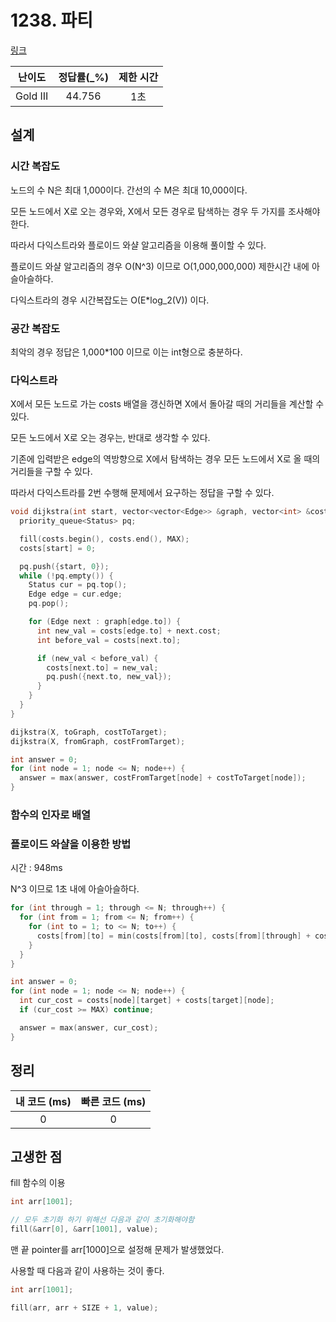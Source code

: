 # 1238. 파티

[링크](https://www.acmicpc.net/problem/1238)

|  난이도  | 정답률(\_%) | 제한 시간 |
| :------: | :---------: | :-------: |
| Gold III |   44.756    |    1초    |

## 설계

### 시간 복잡도

노드의 수 N은 최대 1,000이다. 간선의 수 M은 최대 10,000이다.

모든 노드에서 X로 오는 경우와, X에서 모든 경우로 탐색하는 경우 두 가지를 조사해야한다.

따라서 다익스트라와 플로이드 와샬 알고리즘을 이용해 풀이할 수 있다.

플로이드 와샬 알고리즘의 경우 O(N^3) 이므로 O(1,000,000,000) 제한시간 내에 아슬아슬하다.

다익스트라의 경우 시간복잡도는 O(E\*log_2(V)) 이다.

### 공간 복잡도

최악의 경우 정답은 1,000\*100 이므로 이는 int형으로 충분하다.

### 다익스트라

X에서 모든 노드로 가는 costs 배열을 갱신하면 X에서 돌아갈 때의 거리들을 계산할 수 있다.

모든 노드에서 X로 오는 경우는, 반대로 생각할 수 있다.

기존에 입력받은 edge의 역방향으로 X에서 탐색하는 경우 모든 노드에서 X로 올 때의 거리들을 구할 수 있다.

따라서 다익스트라를 2번 수행해 문제에서 요구하는 정답을 구할 수 있다.

```cpp
void dijkstra(int start, vector<vector<Edge>> &graph, vector<int> &costs) {
  priority_queue<Status> pq;

  fill(costs.begin(), costs.end(), MAX);
  costs[start] = 0;

  pq.push({start, 0});
  while (!pq.empty()) {
    Status cur = pq.top();
    Edge edge = cur.edge;
    pq.pop();

    for (Edge next : graph[edge.to]) {
      int new_val = costs[edge.to] + next.cost;
      int before_val = costs[next.to];

      if (new_val < before_val) {
        costs[next.to] = new_val;
        pq.push({next.to, new_val});
      }
    }
  }
}

dijkstra(X, toGraph, costToTarget);
dijkstra(X, fromGraph, costFromTarget);

int answer = 0;
for (int node = 1; node <= N; node++) {
  answer = max(answer, costFromTarget[node] + costToTarget[node]);
}
```

### 함수의 인자로 배열

### 플로이드 와샬을 이용한 방법

시간 : 948ms

N^3 이므로 1초 내에 아슬아슬하다.

```cpp
for (int through = 1; through <= N; through++) {
  for (int from = 1; from <= N; from++) {
    for (int to = 1; to <= N; to++) {
      costs[from][to] = min(costs[from][to], costs[from][through] + costs[through][to]);
    }
  }
}

int answer = 0;
for (int node = 1; node <= N; node++) {
  int cur_cost = costs[node][target] + costs[target][node];
  if (cur_cost >= MAX) continue;

  answer = max(answer, cur_cost);
}
```

## 정리

| 내 코드 (ms) | 빠른 코드 (ms) |
| :----------: | :------------: |
|      0       |       0        |

## 고생한 점

fill 함수의 이용

```cpp
int arr[1001];

// 모두 초기화 하기 위해선 다음과 같이 초기화해야함
fill(&arr[0], &arr[1001], value);
```

맨 끝 pointer를 arr[1000]으로 설정해 문제가 발생했었다.

사용할 때 다음과 같이 사용하는 것이 좋다.

```cpp
int arr[1001];

fill(arr, arr + SIZE + 1, value);
```
